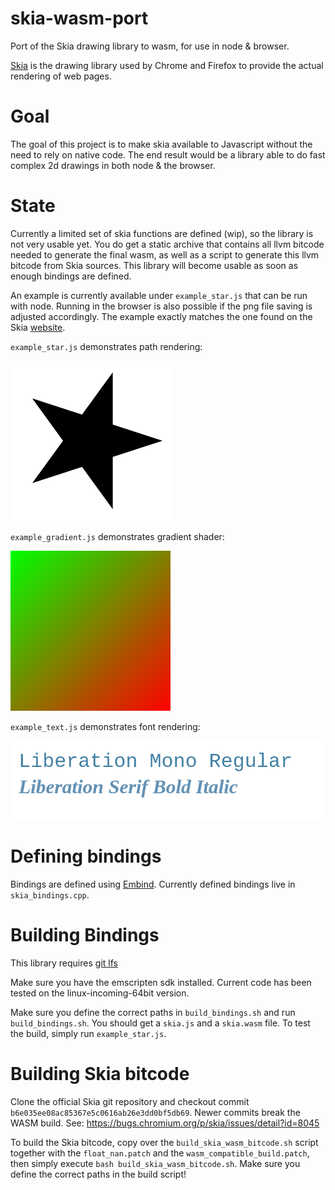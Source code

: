# skia-wasm-port
Port of the Skia drawing library to wasm, for use in node &amp; browser.

[Skia](https://skia.org/) is the drawing library used by Chrome and Firefox to provide the actual rendering of web pages.

# Goal
The goal of this project is to make skia available to Javascript without the need to rely on native code.
The end result would be a library able to do fast complex 2d drawings in both node & the browser.

# State
Currently a limited set of skia functions are defined (wip), so the library is not very usable yet. You do get a
static archive that contains all llvm bitcode needed to generate the final wasm, as well as a script to generate this
llvm bitcode from Skia sources. This library will become usable as soon as enough bindings are defined.

An example is currently available under `example_star.js` that can be run with node. Running in the
browser is also possible if the png file saving is adjusted accordingly. The example exactly matches the one found
on the Skia [website](https://skia.org/user/api/skcanvas_creation).

`example_star.js` demonstrates path rendering:

![alt text](https://raw.githubusercontent.com/Zubnix/skia-wasm-port/master/out_star.png)

`example_gradient.js` demonstrates gradient shader:

![alt text](https://raw.githubusercontent.com/Zubnix/skia-wasm-port/master/out_gradient.png)

`example_text.js` demonstrates font rendering:

![alt text](https://raw.githubusercontent.com/Zubnix/skia-wasm-port/master/out_text.png)

# Defining bindings
Bindings are defined using [Embind](https://kripken.github.io/emscripten-site/docs/porting/connecting_cpp_and_javascript/embind.html).
Currently defined bindings live in `skia_bindings.cpp`.

# Building Bindings
This library requires [git lfs](https://git-lfs.github.com/)

Make sure you have the emscripten sdk installed. Current code has been tested on the linux-incoming-64bit version.

Make sure you define the correct paths in `build_bindings.sh` and run `build_bindings.sh`. You should get a `skia.js` 
and a `skia.wasm` file. To test the build, simply run `example_star.js`.


# Building Skia bitcode
Clone the official Skia git repository and checkout commit `b6e035ee08ac85367e5c0616ab26e3dd0bf5db69`. Newer commits
break the WASM build. See: https://bugs.chromium.org/p/skia/issues/detail?id=8045

To build the Skia bitcode, copy over the `build_skia_wasm_bitcode.sh` script together with the `float_nan.patch` and the `wasm_compatible_build.patch`,
then simply execute `bash build_skia_wasm_bitcode.sh`. Make sure you define the correct paths in the build script!